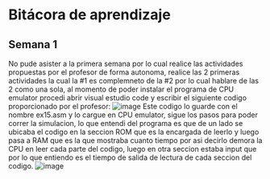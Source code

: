 # Bitácora de aprendizaje

## Semana 1 

No pude asister a la primera semana por lo cual realice las actividades propuestas por el profesor de forma autonoma, realice las 2 primeras actividades la cual la #1 es complemneto de la #2 por lo cual hablare de las 2 como una sola, al momento de poder instalar el programa de CPU emulator procedi abrir visual estudio code y escribir el siguiente codigo proporcionado por el profesor: ![image](https://github.com/jfUPB/bitacorassc2024-10-sebas890p/assets/110270011/77f2d053-0a6a-4643-87ec-c2751ed2a56f)
Este codigo lo guarde con el nombre ex15.asm y lo cargue en CPU emulator, sigue los pasos para poder correr la simulacion, lo que entendi del programa es que de un lado se ubicaba el codigo en la seccion ROM que es la encargada de leerlo y luego pasa a RAM que es la que mostraba cuanto tiempo por asi decirlo demora la CPU en leer cada parte del codigo, luego en otra seccion estaba input que por lo que entiendo es el tiempo de salida de lectura de cada seccion del codigo. ![image](https://github.com/jfUPB/bitacorassc2024-10-sebas890p/assets/110270011/8b2d3445-8f34-454f-a45a-f31c104eccce)
